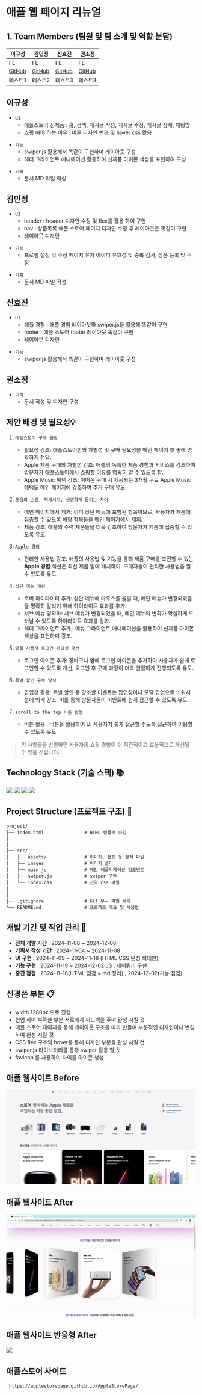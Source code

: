 # 애플 웹 페이지 리뉴얼


## 1. Team Members (팀원 및 팀 소개 및 역할 분담) 


|이규성|김민정|신효진|권소정|
|------|-----|------|------|
|FE|FE|FE|FE|
|[GitHub](https://github.com/2gyusung)|[GitHub](https://github.com/2gyusung)|[GitHub](https://github.com/2gyusung)|[GitHub](https://github.com/2gyusung)|
|테스트1|테스트2|테스트3|테스트3|

## 이규성

* `UI`
    - 애플스토어 신제품  : 홈, 검색, 게시글 작성, 게시글 수정, 게시글 상세, 채팅방
    - 쇼핑 해야 하는 이유 : 버튼 디자인 변경 및 hover css 활용 
- `기능`
    - swiper.js 활용해서 똑같이 구현하며 레이아웃 구성
    - 헤더 그라이언트 애니메이션 활용하여 신제품 아이폰 색상을 표현하여 구성
  
* `기획`
    - 문서 MD 파일 작성
  

## 김민정
* `UI`
    -  header :  header 디자인 수정 및 flex를 활용 하여 구현 
    -  nav  : 상품목록 애플 스토어 페이지 디자인 수정 후 레이아웃은 똑같이 구현 
    -  레이아웃 디자인
- `기능`
    - 프로필 설정 및 수정 페이지 유저 아이디 유효성 및 중복 검사, 상품 등록 및 수정

 * `기획`
    - 문서 MD 파일 작성

## 신효진
* `UI`
    - 애플 경험  : 애플 경험  레이아웃와 swiper.js을 활용해 똑같이 구현
    - footer   : 애플 스토어 footer 레이아웃 똑같이 구현
    -  레이아웃 디자인
- `기능`
   - swiper.js 활용해서 똑같이 구현하며 레이아웃 구성

## 권소정
* `기획`
    - 문서 작성 및 디자인 구성


##  제안 배경 및 필요성💡

1. `애플스토어 구매 권장`
   - 필요성 강조: 애플스토어만의 차별성 및 구매 필요성을 메인 페이지 첫 줄에 명확하게 전달.
   - Apple 제품 구매의 차별성 강조: 애플의 독특한 제품 경험과 서비스를 강조하여 방문자가 애플스토어에서 쇼핑할 이유를 명확히 알 수 있도록 함.
   - Apple Music 혜택 강조: 이어폰 구매 시 제공되는 3개월 무료 Apple Music 혜택도 메인 페이지에 강조하여 추가 구매 유도.

2. `도움의 손길, 액세서리, 생생하게 들리는 차이`
   - 메인 페이지에서 제거: 이미 상단 메뉴에 포함된 항목이므로, 사용자가 제품에 집중할 수 있도록 해당 항목들을 메인 페이지에서 제외.
   - 제품 강조: 애플의 주력 제품들을 더욱 강조하여 방문자가 제품에 집중할 수 있도록 유도.

3. `Apple 경험`
   - 편리한 사용법 강조: 애플의 사용법 및 기능을 통해 제품 구매를 촉진할 수 있는 __Apple 경험__ 섹션은 최신 제품 밑에 배치하여, 구매자들이 편리한 사용법을 알 수 있도록 유도.

4. `상단 메뉴 개선`
   - 호버 하이라이터 추가: 상단 메뉴에 마우스를 올릴 때, 메인 메뉴가 변경되었음을 명확히 알리기 위해 하이라이트 효과를 추가.
   - 서브 메뉴 명확화: 서브 메뉴가 변경되었을 때, 메인 메뉴의 변화가 확실하게 드러날 수 있도록 하이라이트 효과를 강화.
   - 헤더 그라이언트 추가 : 메뉴 그라이언트 애니메이션을 활용하여 신제품 아이폰 색상을 표현하며 강조.

5. `애플 사용자 로그인 편의성 개선`
      - 로그인 아이콘 추가: 장바구니 옆에 로그인 아이콘을 추가하여 사용자가 쉽게 로그인할 수 있도록 개선, 로그인 후 구매 과정이 더욱 원활하게 진행되도록 유도.

6. `특별 할인 홍보 방식`
   - 팝업창 활용: 특별 할인 등 강조할 이벤트는 팝업창이나 모달 팝업으로 띄워서 눈에 띄게 강조. 이를 통해 방문자들이 이벤트에 쉽게 접근할 수 있도록 유도.
  
7. `scroll to the top 버튼 활용`
    - 버튼 활용 : 버튼을 활용하여 UI 사용자가 쉽게 접근할 수도록 접근하여 이용할 수 있도록  유도

> 위 사항들을 반영하면 사용자의 쇼핑 경험이 더 직관적이고 효율적으로 개선될 수 있을 것입니다.

##  Technology Stack (기술 스택) 📚

<img src="https://img.shields.io/badge/HTML5-E34F26?style=for-the-badge&logo=HTML5&logoColor=white">
<img src="https://img.shields.io/badge/CSS3-1572B6?style=for-the-badge&logo=CSS3&logoColor=white">
<img src="https://img.shields.io/badge/JavaScript-F7DF1E?style=for-the-badge&logo=JavaScript&logoColor=white">
  <img src="https://img.shields.io/badge/jquery-0769AD?style=for-the-badge&logo=jquery&logoColor=white">

##  Project Structure (프로젝트 구조) 📁
```
project/
├── index.html               # HTML 템플릿 파일
│      
│   
├── src/
│   ├── assets/              # 이미지, 폰트 등 정적 파일
│   ├── images               # 이미지 폴더
│   ├── main.js              # 메인 애플리케이션 컴포넌트
│   ├── swiper.js            # swiper 구현
│   └── index.css            # 전역 css 파일
│        
│  
├── .gitignore               # Git 무시 파일 목록
└── README.md                # 프로젝트 개요 및 사용법
```

##  개발 기간 및 작업 관리 📆
- __전체 개발 기간__ : 2024-11-08 ~ 2024-12-06
- __기획서 작성 기간__ : 2024-11-04 ~ 2024-11-08
- __UI 구현__ : 2024-11-09 ~ 2024-11-18 (HTML CSS 완성 뼈대만) 
- __기능 구현__ : 2024-11-19 ~ 2024-12-02 JS , 제이쿼리 구현
- __중간 점검__ : 2024-11-18(HTML 점검 + md 정리) , 2024-12-02(기능 점검)


##  신경쓴 부분 📋
- width 1280px 으로 진행
- 협업 하며 부족한 부분 서로에게 피드백을 주며 완성 시킬 것
- 애플 스토어 페이지를 통해 레이아웃 구조를 따라 만들며 부분적인 디자인이나 변경 하여 
  완성 시킬 것
- CSS flex 구조와 hover를 통해 디자인 부분을 완성 시킬 것
- swiper.js 라이브러리를 통해 swiper 활용 할 것
- favicon 를 사용하여 타이틀 아이콘 생생
  

## 애플 웹사이트 Before

<img src='./md/mdImg/제목 없음.png'>


## 애플 웹사이트 After
<img src='./md/mdImg/ezgif.com-video-to-gif-converter.gif'>

## 애플 웹사이트 반응형 After
<img src='./md/mdImg/after2.gif'>

## 애플스토어 사이트
```
 https://applestorepage.github.io/AppleStorePage/
```